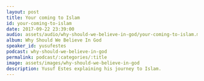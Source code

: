 ```yaml
---
layout: post
title: Your coming to Islam
id: your-coming-to-islam
date: 2017-09-22 23:39:00
audio: assets/audio/why-should-we-believe-in-god/your-coming-to-islam.mp3
album: Why Should We Believe In God
speaker_id: yusufestes
podcast: why-should-we-believe-in-god
permalink: podcast/:categories/:title
image: assets/images/why-should-we-believe-in-god
description: Yusuf Estes explaining his journey to Islam.
---
```

